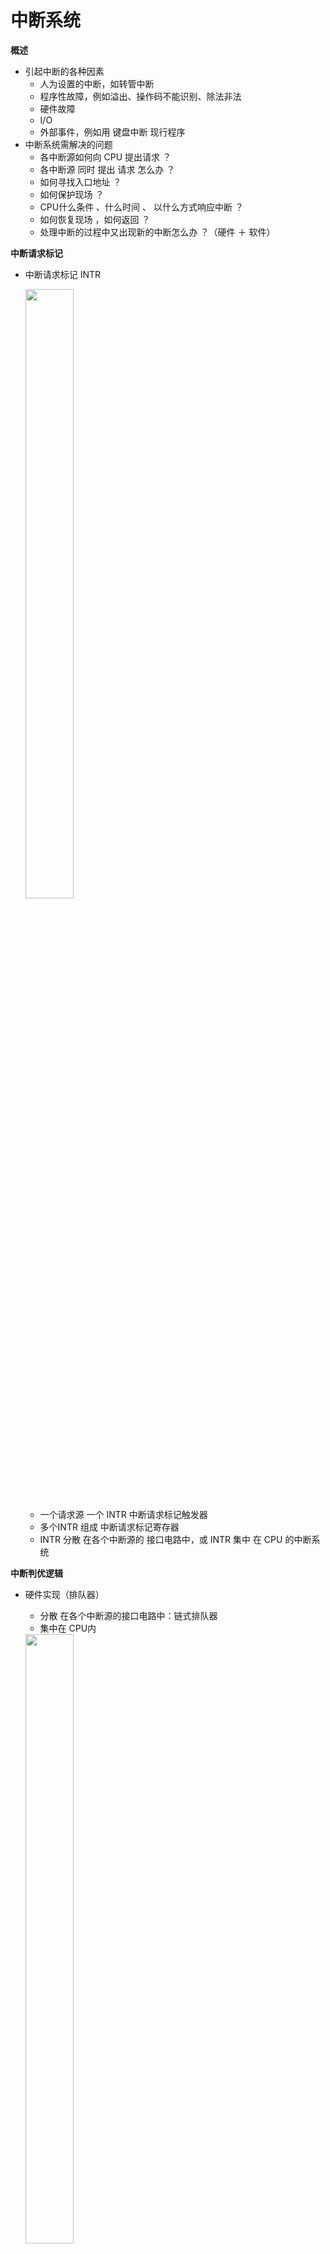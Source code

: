 # 中断系统

**概述**

* 引起中断的各种因素
  * 人为设置的中断，如转管中断
  * 程序性故障，例如溢出、操作码不能识别、除法非法
  * 硬件故障
  * I/O 
  * 外部事件，例如用  键盘中断  现行程序
* 中断系统需解决的问题
  * 各中断源如何向 CPU 提出请求  ？
  * 各中断源  同时  提出  请求  怎么办  ？
  * 如何寻找入口地址  ？
  * 如何保护现场  ？
  * CPU什么条件 、什么时间 、 以什么方式响应中断  ？
  * 如何恢复现场 ，如何返回  ？
  * 处理中断的过程中又出现新的中断怎么办  ？（硬件  ＋ 软件）



**中断请求标记**

* 中断请求标记 INTR

  <img src="https://img-blog.csdnimg.cn/20201219145251339.png" width="40%" height="50%" />

  * 一个请求源 一个 INTR 中断请求标记触发器
  * 多个INTR 组成  中断请求标记寄存器
  * INTR 分散  在各个中断源的  接口电路中，或 INTR 集中  在 CPU 的中断系统 




**中断判优逻辑**

* 硬件实现（排队器）

  * 分散  在各个中断源的接口电路中：链式排队器
  * 集中在 CPU内

  <img src="https://img-blog.csdnimg.cn/20201219145919951.png?x-oss-process=image/watermark,type_ZmFuZ3poZW5naGVpdGk,shadow_10,text_aHR0cHM6Ly9ibG9nLmNzZG4ubmV0L3dlaXhpbl80MzkzNDYwNw==,size_16,color_FFFFFF,t_70"  width="40%" height="50%"  />

  

* 软件实现（程序查询）

  * A 、B 、C  优先级按  降序  排列

  <img src="https://img-blog.csdnimg.cn/20201219145949782.png?x-oss-process=image/watermark,type_ZmFuZ3poZW5naGVpdGk,shadow_10,text_aHR0cHM6Ly9ibG9nLmNzZG4ubmV0L3dlaXhpbl80MzkzNDYwNw==,size_16,color_FFFFFF,t_70"  width="35%" height="50%"  />

​    

**中断服务程序入口地址的寻找**

* 硬件向量法

  <img src="https://img-blog.csdnimg.cn/20201219150009937.png?x-oss-process=image/watermark,type_ZmFuZ3poZW5naGVpdGk,shadow_10,text_aHR0cHM6Ly9ibG9nLmNzZG4ubmV0L3dlaXhpbl80MzkzNDYwNw==,size_16,color_FFFFFF,t_70" width="50%" height="50%"  />

* 软件查询法

  * 八个中断源 1 ，2 ， 8  按  降序  排列
  * 中断识别程序 （入口地址 M）

  <img src="https://img-blog.csdnimg.cn/20201219150031745.png?x-oss-process=image/watermark,type_ZmFuZ3poZW5naGVpdGk,shadow_10,text_aHR0cHM6Ly9ibG9nLmNzZG4ubmV0L3dlaXhpbl80MzkzNDYwNw==,size_16,color_FFFFFF,t_70" width="40%" height="50%"  />



**中断响应**

* 响应中断的 条件 
  * 允许中断触发器 EINT = 1 
* 响应中断的 时间
  * 指令执行周期结束时刻由CPU 发查询信号

<img src="https://img-blog.csdnimg.cn/20201219150052847.png?x-oss-process=image/watermark,type_ZmFuZ3poZW5naGVpdGk,shadow_10,text_aHR0cHM6Ly9ibG9nLmNzZG4ubmV0L3dlaXhpbl80MzkzNDYwNw==,size_16,color_FFFFFF,t_70" width="40%" height="50%"  />

* 中断隐指令

  * 保护程序断点

    * 断点存于 特定地址（ 0 号地址） 内 断点进栈

  * 寻找服务程序入口地址

    * 向量地址  PC （硬件向量法）
    * 中断识别程序 入口地址  M - > PC  （软件查询法）

  * 硬件 关中断

    <img src="https://img-blog.csdnimg.cn/20201219150117845.png?x-oss-process=image/watermark,type_ZmFuZ3poZW5naGVpdGk,shadow_10,text_aHR0cHM6Ly9ibG9nLmNzZG4ubmV0L3dlaXhpbl80MzkzNDYwNw==,size_16,color_FFFFFF,t_70" width="35%" height="50%"  />

    * INT 中断标记
    * EINT 允许中断
    * R–S 触发器

  

**保护现场和恢复现场**

  * 保护现场

    * 断点：中断隐指令 完成
    * 寄存器 内容：中断服务程序 完成

* 恢复现场

  * 中断程序完成

    <img src="https://img-blog.csdnimg.cn/20201219150141410.png?x-oss-process=image/watermark,type_ZmFuZ3poZW5naGVpdGk,shadow_10,text_aHR0cHM6Ly9ibG9nLmNzZG4ubmV0L3dlaXhpbl80MzkzNDYwNw==,size_16,color_FFFFFF,t_70" width="35%" height="50%" />

    

**多重中断**

* 多重中断的概念

  <img src="https://img-blog.csdnimg.cn/20201219150202339.png" width="25%" height="50%"  />

* 实现多重中断的条件

  * 提前 设置 开中断 指令
  * 优先级别高 的中断源 有权中断优先级别低 的中断源

  <img src="https://img-blog.csdnimg.cn/20201219150221991.png?x-oss-process=image/watermark,type_ZmFuZ3poZW5naGVpdGk,shadow_10,text_aHR0cHM6Ly9ibG9nLmNzZG4ubmV0L3dlaXhpbl80MzkzNDYwNw==,size_16,color_FFFFFF,t_7"  width="40%" height="50%"  />

  

* 屏蔽触发器

  * 原理（保存了屏蔽字）

    <img src="https://img-blog.csdnimg.cn/20201219150249700.png" width="25%" height="50%"  />

    * MASK = 0（未屏蔽）

    * INTR 能被置 “1”

  * 屏蔽系统

    <img src="https://img-blog.csdnimg.cn/20201219150313978.png?x-oss-process=image/watermark,type_ZmFuZ3poZW5naGVpdGk,shadow_10,text_aHR0cHM6Ly9ibG9nLmNzZG4ubmV0L3dlaXhpbl80MzkzNDYwNw==,size_16,color_FFFFFF,t_70" width="40%" height="50%"  />

    * MASKi = 1 （屏蔽）

    * INTPi = 0 （不能被排队选中）

* 屏蔽字

  * 16个中断源 1，2，3 ， 16 按 降序 排列

    <img src="https://img-blog.csdnimg.cn/2020121915033510.png?x-oss-process=image/watermark,type_ZmFuZ3poZW5naGVpdGk,shadow_10,text_aHR0cHM6Ly9ibG9nLmNzZG4ubmV0L3dlaXhpbl80MzkzNDYwNw==,size_16,color_FFFFFF,t_70" width="40%" height="50%"  />

  * 可改变处理优先等级

    * 响应优先级不可改变

    * 处理优先级  可改变（通过重新设置屏蔽字）

    * 示例

      <img src="https://img-blog.csdnimg.cn/20201219150355739.png" width="35%" height="50%"  />

      <img src="https://img-blog.csdnimg.cn/20201219150418848.png?x-oss-process=image/watermark,type_ZmFuZ3poZW5naGVpdGk,shadow_10,text_aHR0cHM6Ly9ibG9nLmNzZG4ubmV0L3dlaXhpbl80MzkzNDYwNw==,size_16,color_FFFFFF,t_70" width="80%" height="80%"  />

      * 响应优先级 A→B→C→D 降序排列
      * 处理优先级 A→D→C→B 降序排列

  * 新屏蔽字的设置

    <img src="https://img-blog.csdnimg.cn/20201219150445395.png" width="15%" height="50%"  />

* 多重中断的断点保护

  * 断点进栈

    * 中断隐指令 完成

  * 断点存入“ 0 ” 地址  

    * 中断隐指令 完成

  * 三次中断，三个断点都存入 “ 0 ” 地址，如何保证断点不丢失？

    <img src="https://img-blog.csdnimg.cn/20201219150508614.png?x-oss-process=image/watermark,type_ZmFuZ3poZW5naGVpdGk,shadow_10,text_aHR0cHM6Ly9ibG9nLmNzZG4ubmV0L3dlaXhpbl80MzkzNDYwNw==,size_16,color_FFFFFF,t_70" width="40%" height="50%"  />
